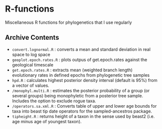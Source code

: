 # R-functions
Miscellaneous R functions for phylogenetics that I use regularly

Archive Contents
----------------

* `convert.lognormal.R` : converts a mean and standard deviation in real space to log space
* `geoplot.epoch.rates.R` : plots outpus of get.epoch.rates against the geological timescale
* `get.epoch.rates.R` : extracts mean (weighted branch length) evolutionary rates in defined epochs from phylogenetic tree samples
* `hpd.R` : calculates highest posterior density interval (default is 95%) from a vector of values.
* `/monophyl.multi.R` : estimates the posterior probability of a group (or several groups) being monophyletic from a posterior tree sample. Includes the option to exclude rogue taxa.
* `/operators.sa.xml.R` : Converts table of upper and lower age bounds for taxa into beast tip date operators for the sampled-ancestros package.
* `tipheight.R` : returns height of a taxon in the sense used by beast2 (i.e. age minus age of youngest taxon).

